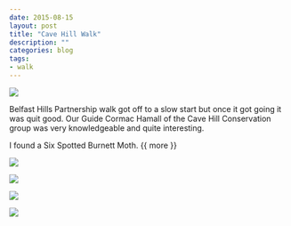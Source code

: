 ```yaml
---
date: 2015-08-15
layout: post
title: "Cave Hill Walk"
description: ""
categories: blog 
tags:
- walk 
---
```


<!--start excerpt-->
![](/images/2015/2015-08-15-cave-hill-5.jpg)

Belfast Hills Partnership walk got off to a slow start but once it got going it was quit good. Our Guide Cormac Hamall of the Cave Hill Conservation group was very knowledgeable and quite interesting.

I found a Six Spotted Burnett Moth.
{{ more }}

![](/images/2015/2015-08-15-cave-hill-1.jpg)

![](/images/2015/2015-08-15-cave-hill-2.jpg)

![](/images/2015/2015-08-15-cave-hill-3.jpg)

![](/images/2015/2015-08-15-cave-hill-4.jpg)


